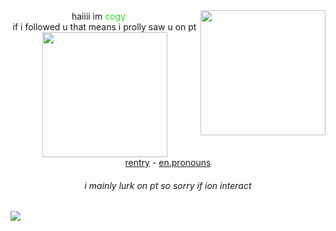 <div align="center"><img width="200" src="https://cdn.discordapp.com/attachments/1129862251612999790/1227128997989847040/ezgif.com-crop.jpg?ex=662747f0&is=6614d2f0&hm=bcaaa16f5df2f6196c13198b6e24edd3db8c688b19786fef62a525e58d7be329&" align="right"><div align="center">haiiii im <span style="color:#2edb25;">cogy</span> <img height="15px" src="https://i.postimg.cc/tJkFR4Kb/IMG-9696.gif"> <br>if i followed u that means i prolly saw u on pt<br><img width="200" src="https://64.media.tumblr.com/cbaddec6bf8f67a93f640b4fa2b9f67d/ab2ea55a1e45b56e-85/s400x600/aa2295e667d795eb64c9a6e561359c079f129737.gifv"><br><a href="https://rentry.co/cogy">rentry</a> - <a href="https://en.pronouns.page/@cogy">en.pronouns</a></div></div>
<h6 align="center"><i>i mainly lurk on pt so sorry if ion interact</i></h6>
<img src="https://lh3.googleusercontent.com/proxy/nvo_rzoP-mmS1wDxHBWh8y-vHeQL8jBG6yW6g-Ca8HXV4C1MWmfYpHsIt9UTxTZJ_Cue_IxRIh4qFMk">
